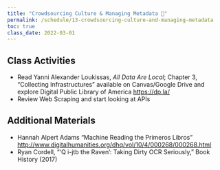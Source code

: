 ```yaml
---
title: "Crowdsourcing Culture & Managing Metadata 💬"
permalink: /schedule/13-crowdsourcing-culture-and-managing-metadata
toc: true
class_date: 2022-03-01
---
```


## Class Activities

- Read Yanni Alexander Loukissas, *All Data Are Local*; Chapter 3, “Collecting Infrastructures” available on Canvas/Google Drive and explore Digital Public Library of America <https://dp.la/>
- Review Web Scraping and start looking at APIs

## Additional Materials

- Hannah Alpert Adams “Machine Reading the Primeros Libros” <http://www.digitalhumanities.org/dhq/vol/10/4/000268/000268.html>
- Ryan Cordell, “‘Q i-jtb the Raven’: Taking Dirty OCR Seriously,” Book History (2017)
